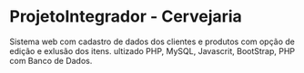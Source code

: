 # ProjetoIntegrador - Cervejaria

Sistema web com cadastro de dados dos clientes e produtos com opção de edição e exlusão dos itens. ultizado PHP, MySQL, Javascrit, BootStrap, PHP com Banco de Dados.
